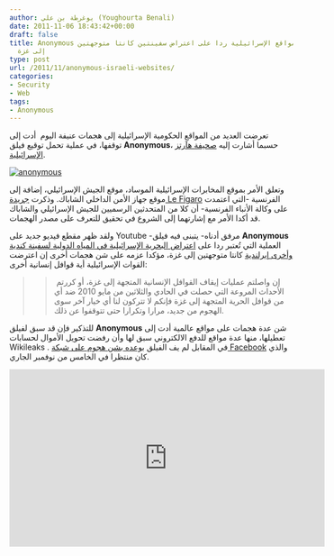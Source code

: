 ```yaml
---
author: يوغرطة بن علي (Youghourta Benali)
date: 2011-11-06 18:43:42+00:00
draft: false
title: Anonymous تعطل العديد من المواقع الإسرائيلية ردا على اعتراض سفينتين كانتا متوجهتين
  إلى غزة
type: post
url: /2011/11/anonymous-israeli-websites/
categories:
- Security
- Web
tags:
- Anonymous
---
```


تعرضت العديد من المواقع الحكومية الإسرائيلية إلى هجمات عنيفة اليوم  أدت إلى توقفها، في عملية تحمل توقيع فيلق **Anonymous**، حسبما أشارت إليه [صحيفة هآرتز الإسرائيلية](http://www.haaretz.com/news/diplomacy-defense/israel-government-security-services-websites-down-in-suspected-cyber-attack-1.394042).




[![anonymous](https://www.it-scoop.com/wp-content/uploads/2011/08/anonymous.jpg)
](https://www.it-scoop.com/wp-content/uploads/2011/08/anonymous.jpg)




وتعلق الأمر بموقع المخابرات الإسرائيلية الموساد، موقع الجيش الإسرائيلي، إضافة إلى موقع جهاز الأمن الداخلي الشاباك. وذكرت [جريدة Le Figaro](http://www.lefigaro.fr/flash-actu/2011/11/06/97001-20111106FILWWW00120-israel-plusieurs-sites-officiels-en-panne.php) الفرنسية -التي اعتمدت على وكالة الأنباء الفرنسية- أن كلا من المتحدثين الرسميين للجيش الإسرائيلي والشاباك قد أكدا الأمر مع إشارتهما إلى الشروع في تحقيق للتعرف على مصدر الهجمات.




ولقد ظهر مقطع فيديو جديد على Youtube -مرفق أدناه- يتبنى فيه فيلق **Anonymous** العملية التي تُعتبر ردا على [اعتراض البحرية الإسرائيلية في المياه الدولية لسفينة كندية وأخرى إيرلندية](http://www.aljazeera.net/NR/exeres/2A401259-60DB-49F9-B9A0-A4B438A15306.htm) كانتا متوجهتين إلى غزة، مؤكدا عزمه على شن هجمات أخرى إن اعترضت القوات الإسرائيلية أية قوافل إنسانية أخرى:





<blockquote>

> 
> إن واصلتم عمليات إيقاف القوافل الإنسانية المتجهة إلى غزة، أو كررتم  الأحداث المروعة التي حصلت في الحادي والثلاثين من مايو 2010 ضد أي من قوافل الحرية المتجهة إلى غزة فإنكم لا تتركون لنا أي خيار آخر سوى الهجوم من جديد، مرارا وتكرارا حتى تتوقفوا عن ذلك.
> 
> 
</blockquote>




للتذكير فإن قد سبق لفيلق **Anonymous** شن عدة هجمات على مواقع عالمية أدت إلى تعطيلها، منها عدة مواقع للدفع الالكتروني سبق لها وأن رفضت تحويل الأموال لحسابات Wikileaks . في المقابل لم يف الفيلق [بوعده بشن هجوم على شبكة Facebook](../2011/08/anonymous-facebook-3/) والذي كان منتظرا في الخامس من نوفمبر الجاري.




<!-- more -->




<iframe src="http://www.youtube.com/embed/QNxi2lV0UM0" height="315" frameborder="0" width="560"></iframe>
